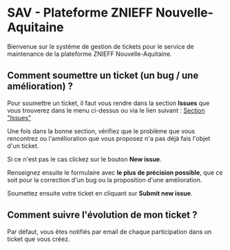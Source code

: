 # SAV - Plateforme ZNIEFF Nouvelle-Aquitaine

Bienvenue sur le système de gestion de tickets pour le service de maintenance de la plateforme ZNIEFF Nouvelle-Aquitaine.

## Comment soumettre un ticket (un bug / une amélioration) ?

Pour soumettre un ticket, il faut vous rendre dans la section **Issues** que vous trouverez dans le menu ci-dessus ou via le lien suivant : [Section "Issues"](https://github.com/oafs72/plateforme_znieff_sav/issues)

Une fois dans la bonne section, vérifiez que le problème que vous rencontrez ou l'amélioration que vous proposez n'a pas déjà fais l'objet d'un ticket.

Si ce n'est pas le cas clickez sur le bouton **New issue**.

Renseignez ensuite le formulaire avec **le plus de précision possible**, que ce soit pour la correction d'un bug ou la proposition d'une amélioration.

Soumettez ensuite votre ticket en cliquant sur **Submit new issue**.

## Comment suivre l'évolution de mon ticket ?

Par défaut, vous êtes notifiés par email de chaque participation dans un ticket que vous créez.
